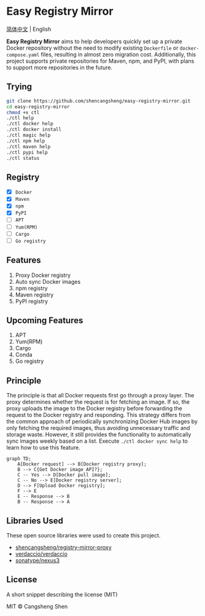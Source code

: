 # Easy Registry Mirror

[简体中文](https://github.com/shencangsheng/easy-registry-mirror) | English

**Easy Registry Mirror** aims to help developers quickly set up a private Docker repository without the need to modify existing `Dockerfile` or `docker-compose.yaml` files, resulting in almost zero migration cost. Additionally, this project supports private repositories for Maven, npm, and PyPI, with plans to support more repositories in the future.

## Trying

```bash
git clone https://github.com/shencangsheng/easy-registry-mirror.git
cd easy-registry-mirror
chmod +x ctl
./ctl help
./ctl docker help
./ctl docker install
./ctl magic help
./ctl npm help
./ctl maven help
./ctl pypi help
./ctl status
```

## Registry

- [x] `Docker`
- [x] `Maven`
- [x] `npm`
- [x] `PyPI`
- [ ] `APT`
- [ ] `Yum(RPM)`
- [ ] `Cargo`
- [ ] `Go registry`

## Features

1. Proxy Docker registry
2. Auto sync Docker images
3. npm registry
4. Maven registry
5. PyPI registry

## Upcoming Features

1. APT
2. Yum(RPM)
3. Cargo
4. Conda
5. Go registry

## Principle

The principle is that all Docker requests first go through a proxy layer. The proxy determines whether the request is for fetching an image. If so, the proxy uploads the image to the Docker registry before forwarding the request to the Docker registry and responding. This strategy differs from the common approach of periodically synchronizing Docker Hub images by only fetching the required images, thus avoiding unnecessary traffic and storage waste. However, it still provides the functionality to automatically sync images weekly based on a list. Execute `./ctl docker sync help` to learn how to use this feature.

```mermaid
graph TD;
    A[Docker request] --> B[Docker registry proxy];
    B --> C{Get Docker image API?};
    C -- Yes --> D[Docker pull image];
    C -- No --> E[Docker registry server];
    D --> F[Upload Docker registry];
    F --> E
    E -- Response --> B
    B -- Response --> A
```

## Libraries Used

These open source libraries were used to create this project.

- [shencangsheng/registry-mirror-proxy](https://github.com/shencangsheng/registry-mirror-proxy)
- [verdaccio/verdaccio](https://github.com/verdaccio/verdaccio)
- [sonatype/nexus3](https://github.com/sonatype/docker-nexus3)

## License

A short snippet describing the license (MIT)

MIT © Cangsheng Shen
